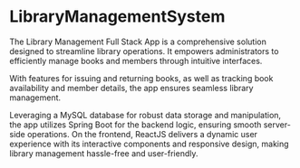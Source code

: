 # LibraryManagementSystem

The Library Management Full Stack App is a comprehensive solution designed to streamline library operations. It empowers administrators to efficiently manage books and members through intuitive interfaces.

 With features for issuing and returning books, as well as tracking book availability and member details, the app ensures seamless library management. 
 
 Leveraging a MySQL database for robust data storage and manipulation, the app utilizes Spring Boot for the backend logic, ensuring smooth server-side operations. 
 On the frontend, ReactJS delivers a dynamic user experience with its interactive components and responsive design, making library management hassle-free and user-friendly.